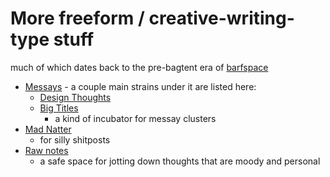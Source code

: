 # More freeform / creative-writing-type stuff

much of which dates back to the pre-bagtent era of [barfspace](7f9a66a0-38fc-49e0-8489-270cdd3036ee.md)

- [Messays](8f2359ae-186f-4878-b5e5-33f3c177e6fc.md) - a couple main strains under it are listed here:
  - [Design Thoughts](458f8a16-f237-4f8e-8e17-474408732536.md)
  - [Big Titles](e0fc507e-e5ec-4771-93ee-9b4d5bda3606.md)
    -  a kind of incubator for messay clusters
- [Mad Natter](e1cae26c-3271-48ac-aa0c-a085fa4aa211.md)
  - for silly shitposts
- [Raw notes](a281eee4-5e61-4026-846a-40fed7d38db9.md)
  - a safe space for jotting down thoughts that are moody and personal
